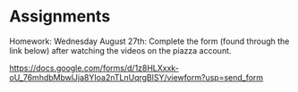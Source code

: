 Assignments
===========
Homework: Wednesday August 27th:
Complete the form (found through the link below) after watching the videos on the piazza account.

https://docs.google.com/forms/d/1z8HLXxxk-oU_76mhdbMbwlJja8YIoa2nTLnUqrgBlSY/viewform?usp=send_form
